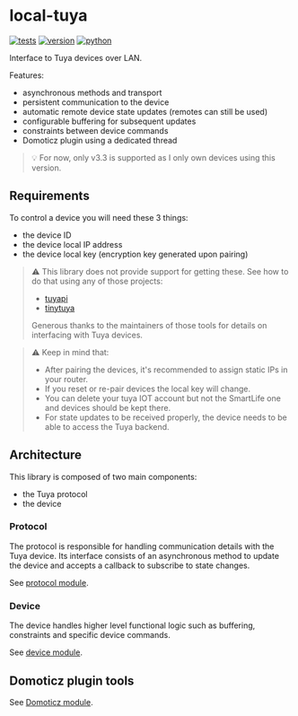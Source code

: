 # local-tuya

[![tests](https://github.com/gpajot/local-tuya/workflows/Test/badge.svg?branch=main&event=push)](https://github.com/gpajot/local-tuya/actions?query=workflow%3ATest+branch%3Amain+event%3Apush)
[![version](https://img.shields.io/pypi/v/local-tuya?label=stable)](https://pypi.org/project/local-tuya/)
[![python](https://img.shields.io/pypi/pyversions/local-tuya)](https://pypi.org/project/local-tuya/)

Interface to Tuya devices over LAN.

Features:
- asynchronous methods and transport
- persistent communication to the device
- automatic remote device state updates (remotes can still be used)
- configurable buffering for subsequent updates
- constraints between device commands
- Domoticz plugin using a dedicated thread

> 💡 For now, only v3.3 is supported as I only own devices using this version.

## Requirements
To control a device you will need these 3 things:
- the device ID
- the device local IP address
- the device local key (encryption key generated upon pairing)

> ⚠️ This library does not provide support for getting these.
> See how to do that using any of those projects:
> - [tuyapi](https://github.com/codetheweb/tuyapi)
> - [tinytuya](https://github.com/jasonacox/tinytuya)
> 
> Generous thanks to the maintainers of those tools for details on interfacing with Tuya devices.

> ⚠️ Keep in mind that:
> - After pairing the devices, it's recommended to assign static IPs in your router.
> - If you reset or re-pair devices the local key will change.
> - You can delete your tuya IOT account but not the SmartLife one and devices should be kept there.
> - For state updates to be received properly, the device needs to be able to access the Tuya backend.

## Architecture
This library is composed of two main components:
- the Tuya protocol
- the device

### Protocol
The protocol is responsible for handling communication details with the Tuya device.
Its interface consists of an asynchronous method to update the device and accepts a callback to subscribe to state changes.

See [protocol module](./local_tuya/protocol).

### Device
The device handles higher level functional logic such as buffering, constraints and specific device commands.

See [device module](./local_tuya/device).

## Domoticz plugin tools
See [Domoticz module](./local_tuya/domoticz).
